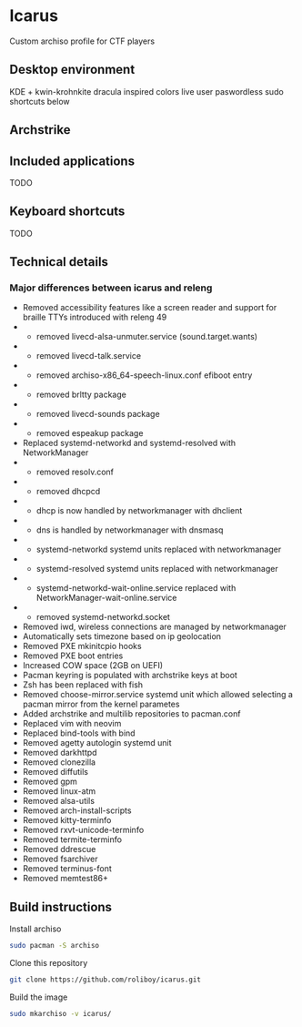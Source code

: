 # Icarus

Custom archiso profile for CTF players

## Desktop environment
KDE + kwin-krohnkite
dracula inspired colors
live user paswordless sudo
shortcuts below

## Archstrike

## Included applications

TODO

## Keyboard shortcuts

TODO

## Technical details

### Major differences between icarus and releng

- Removed accessibility features like a screen reader and support for braille TTYs introduced with releng 49
- - removed livecd-alsa-unmuter.service (sound.target.wants)
- - removed livecd-talk.service
- - removed archiso-x86_64-speech-linux.conf efiboot entry
- - removed brltty package
- - removed livecd-sounds package
- - removed espeakup package
- Replaced systemd-networkd and systemd-resolved with NetworkManager
- - removed resolv.conf
- - removed dhcpcd
- - dhcp is now handled by networkmanager with dhclient
- - dns is handled by networkmanager with dnsmasq
- - systemd-networkd systemd units replaced with networkmanager
- - systemd-resolved systemd units replaced with networkmanager
- - systemd-networkd-wait-online.service replaced with NetworkManager-wait-online.service
- - removed systemd-networkd.socket
- Removed iwd, wireless connections are managed by networkmanager
- Automatically sets timezone based on ip geolocation
- Removed PXE mkinitcpio hooks
- Removed PXE boot entries
- Increased COW space (2GB on UEFI)
- Pacman keyring is populated with archstrike keys at boot
- Zsh has been replaced with fish
- Removed choose-mirror.service systemd unit which allowed selecting a pacman mirror from the kernel parametes
- Added archstrike and multilib repositories to pacman.conf
- Replaced vim with neovim
- Replaced bind-tools with bind
- Removed agetty autologin systemd unit
- Removed darkhttpd
- Removed clonezilla
- Removed diffutils
- Removed gpm
- Removed linux-atm
- Removed alsa-utils
- Removed arch-install-scripts
- Removed kitty-terminfo
- Removed rxvt-unicode-terminfo
- Removed termite-terminfo
- Removed ddrescue
- Removed fsarchiver
- Removed terminus-font
- Removed memtest86+


## Build instructions

Install archiso

```bash
sudo pacman -S archiso
```

Clone this repository

```bash
git clone https://github.com/roliboy/icarus.git
```

Build the image

```bash
sudo mkarchiso -v icarus/
```
